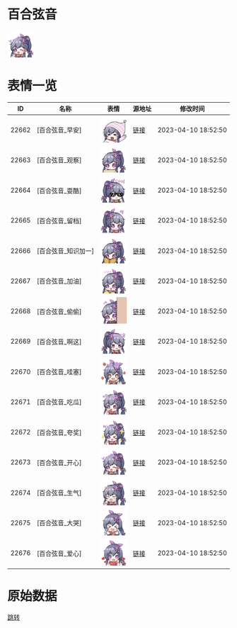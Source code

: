 # 百合弦音

<img src="./cover.png" height="60" alt="cover" />

# 表情一览

|ID|名称|表情|源地址|修改时间|
|----|----|----|----|----|
|22662|[百合弦音_早安]|<img src="./pic/022662_%5B百合弦音_早安%5D.png" height="60" alt="早安"/>|[链接](https://i0.hdslb.com/bfs/garb/b705cbc0b07b8b4ff22692443eb209ed1938a493.png)|2023-04-10 18:52:50|
|22663|[百合弦音_观察]|<img src="./pic/022663_%5B百合弦音_观察%5D.png" height="60" alt="观察"/>|[链接](https://i0.hdslb.com/bfs/garb/fbb0e852f004dfa5ef55d6014f7ff86548d60f0e.png)|2023-04-10 18:52:50|
|22664|[百合弦音_耍酷]|<img src="./pic/022664_%5B百合弦音_耍酷%5D.png" height="60" alt="耍酷"/>|[链接](https://i0.hdslb.com/bfs/garb/7c8f0538238a9f69fd99f729c9ddb6832f78bdb3.png)|2023-04-10 18:52:50|
|22665|[百合弦音_留档]|<img src="./pic/022665_%5B百合弦音_留档%5D.png" height="60" alt="留档"/>|[链接](https://i0.hdslb.com/bfs/garb/aa9062e32d1cecc1118676e79c30695f89aaafed.png)|2023-04-10 18:52:50|
|22666|[百合弦音_知识加一]|<img src="./pic/022666_%5B百合弦音_知识加一%5D.png" height="60" alt="知识加一"/>|[链接](https://i0.hdslb.com/bfs/garb/c594ddad4feb339b1f404b2012a865cd7ba836e7.png)|2023-04-10 18:52:50|
|22667|[百合弦音_加油]|<img src="./pic/022667_%5B百合弦音_加油%5D.png" height="60" alt="加油"/>|[链接](https://i0.hdslb.com/bfs/garb/3b2952445be9dd42ccd7ed794cb567c2e65b96df.png)|2023-04-10 18:52:50|
|22668|[百合弦音_偷偷]|<img src="./pic/022668_%5B百合弦音_偷偷%5D.png" height="60" alt="偷偷"/>|[链接](https://i0.hdslb.com/bfs/garb/103500986c8d7421d5591ac146817461dac33517.png)|2023-04-10 18:52:50|
|22669|[百合弦音_啊这]|<img src="./pic/022669_%5B百合弦音_啊这%5D.png" height="60" alt="啊这"/>|[链接](https://i0.hdslb.com/bfs/garb/2690b4992302ee88223c2da3074ed1b4f7e63ab3.png)|2023-04-10 18:52:50|
|22670|[百合弦音_哇塞]|<img src="./pic/022670_%5B百合弦音_哇塞%5D.png" height="60" alt="哇塞"/>|[链接](https://i0.hdslb.com/bfs/garb/88f4791e4eef4b8d1900a1ad95264759a63f67bf.png)|2023-04-10 18:52:50|
|22671|[百合弦音_吃瓜]|<img src="./pic/022671_%5B百合弦音_吃瓜%5D.png" height="60" alt="吃瓜"/>|[链接](https://i0.hdslb.com/bfs/garb/cd589cc7671c662bd5da124db9bcaebf6ac44886.png)|2023-04-10 18:52:50|
|22672|[百合弦音_夸奖]|<img src="./pic/022672_%5B百合弦音_夸奖%5D.png" height="60" alt="夸奖"/>|[链接](https://i0.hdslb.com/bfs/garb/da15261ce451b08178b771afa9b3f339fd8add24.png)|2023-04-10 18:52:50|
|22673|[百合弦音_开心]|<img src="./pic/022673_%5B百合弦音_开心%5D.png" height="60" alt="开心"/>|[链接](https://i0.hdslb.com/bfs/garb/c4e9f25a9bcb89e835e0d87506210e98dfe811c2.png)|2023-04-10 18:52:50|
|22674|[百合弦音_生气]|<img src="./pic/022674_%5B百合弦音_生气%5D.png" height="60" alt="生气"/>|[链接](https://i0.hdslb.com/bfs/garb/9b0aa1599b737f214fdc13eebf92d63f62d0e084.png)|2023-04-10 18:52:50|
|22675|[百合弦音_大哭]|<img src="./pic/022675_%5B百合弦音_大哭%5D.png" height="60" alt="大哭"/>|[链接](https://i0.hdslb.com/bfs/garb/4a2b2615da3eecbc38e1b90ca3529ca0ba904b05.png)|2023-04-10 18:52:50|
|22676|[百合弦音_爱心]|<img src="./pic/022676_%5B百合弦音_爱心%5D.png" height="60" alt="爱心"/>|[链接](https://i0.hdslb.com/bfs/garb/23ab9837f11726c727adaae38e0dc65eee4144d1.png)|2023-04-10 18:52:50|

# 原始数据

[跳转](./raw.json)

